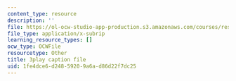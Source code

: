 ```yaml
---
content_type: resource
description: ''
file: https://ol-ocw-studio-app-production.s3.amazonaws.com/courses/res-8-007-cosmic-origin-of-the-chemical-elements-fall-2019/1fe4dce6d24859209a6ad86d22f7dc25_GmzGci0Cpw.vtt
file_type: application/x-subrip
learning_resource_types: []
ocw_type: OCWFile
resourcetype: Other
title: 3play caption file
uid: 1fe4dce6-d248-5920-9a6a-d86d22f7dc25
---
```

